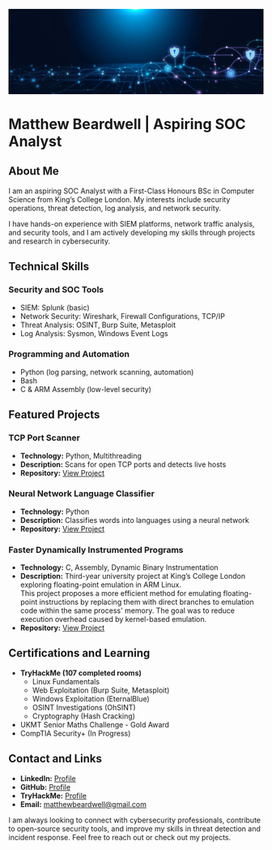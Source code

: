 ![Banner](https://github.com/mbeardwell/mbeardwell/blob/13f54e5414dea099cf19a55c4327883f81859eb0/main/banner.png)

# Matthew Beardwell | Aspiring SOC Analyst   

## About Me  
I am an aspiring SOC Analyst with a First-Class Honours BSc in Computer Science from King’s College London. My interests include security operations, threat detection, log analysis, and network security.  

I have hands-on experience with SIEM platforms, network traffic analysis, and security tools, and I am actively developing my skills through projects and research in cybersecurity.  

## Technical Skills  
### Security and SOC Tools  
- SIEM: Splunk (basic)  
- Network Security: Wireshark, Firewall Configurations, TCP/IP  
- Threat Analysis: OSINT, Burp Suite, Metasploit  
- Log Analysis: Sysmon, Windows Event Logs  

### Programming and Automation  
- Python (log parsing, network scanning, automation)  
- Bash
- C & ARM Assembly (low-level security)  

## Featured Projects  

### TCP Port Scanner  
- **Technology:** Python, Multithreading  
- **Description:** Scans for open TCP ports and detects live hosts  
- **Repository:** [View Project](https://github.com/mbeardwell/simple-port-scanner)  

### Neural Network Language Classifier  
- **Technology:** Python
- **Description:** Classifies words into languages using a neural network  
- **Repository:** [View Project](https://github.com/mbeardwell/language-guesser)  

### Faster Dynamically Instrumented Programs  
- **Technology:** C, Assembly, Dynamic Binary Instrumentation  
- **Description:** Third-year university project at King’s College London exploring floating-point emulation in ARM Linux.  
  This project proposes a more efficient method for emulating floating-point instructions by replacing them with direct branches to emulation code within the same process' memory. The goal was to reduce execution overhead caused by kernel-based emulation.  
- **Repository:** [View Project](https://github.com/mbeardwell/arm-fp-emu)

## Certifications and Learning  
- **TryHackMe (107 completed rooms)**  
  - Linux Fundamentals  
  - Web Exploitation (Burp Suite, Metasploit)  
  - Windows Exploitation (EternalBlue)  
  - OSINT Investigations (OhSINT)  
  - Cryptography (Hash Cracking)  
- UKMT Senior Maths Challenge - Gold Award  
- CompTIA Security+ (In Progress)  

## Contact and Links  
- **LinkedIn:** [Profile](https://www.linkedin.com/in/matthew-b-a00238113)
- **GitHub:** [Profile](https://github.com/mbeardwell)  
- **TryHackMe:** [Profile](https://tryhackme.com/p/mbeardwell)  
- **Email:** [matthewbeardwell@gmail.com](mailto:matthewbeardwell@gmail.com)  

I am always looking to connect with cybersecurity professionals, contribute to open-source security tools, and improve my skills in threat detection and incident response. Feel free to reach out or check out my projects.  
